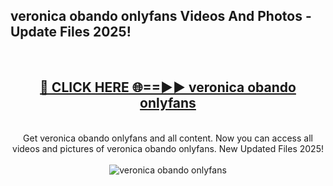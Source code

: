 <h2>veronica obando onlyfans Videos And Photos - Update Files 2025!</h2>
<br>
<div align="center">
<h2><a href="https://linkcuts.com/hfmhzwbr" rel="nofollow">🔴 CLICK HERE 🌐==►► veronica obando onlyfans</a></h2>
<br>
Get veronica obando onlyfans and all content. Now you can access all videos and pictures of veronica obando onlyfans. New Updated Files 2025!
<br>
<br>
<a href="https://linkcuts.com/hfmhzwbr" rel="nofollow" data-target="animated-image.originalLink"><img src="https://i.ibb.co.com/WyWwxjT/player-gif2.gif" alt="veronica obando onlyfans" style="max-width: 100%; display: inline-block;" data-target="animated-image.originalImage"></a>
</div>
<br>